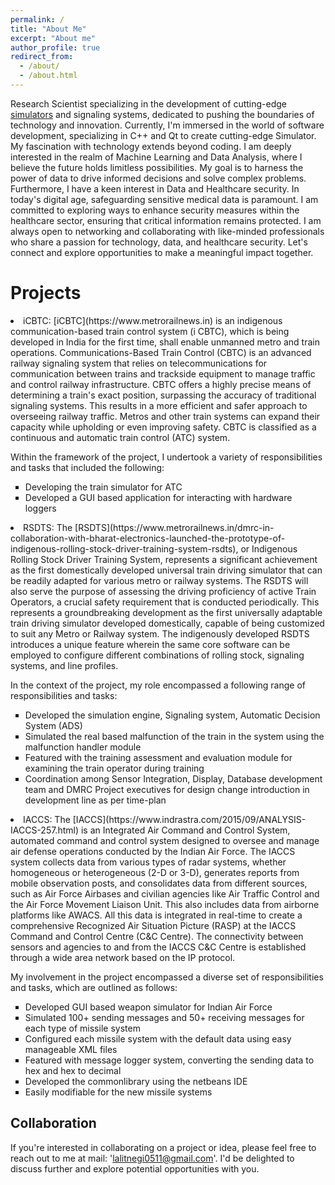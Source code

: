 ```yaml
---
permalink: /
title: "About Me"
excerpt: "About me"
author_profile: true
redirect_from: 
  - /about/
  - /about.html
---
```

Research Scientist specializing in the development of cutting-edge [simulators](https://en.wikipedia.org/wiki/Simulation) and signaling systems, dedicated to pushing the boundaries of technology and innovation. Currently, I'm immersed in the world of software development, specializing in C++ and Qt to create cutting-edge Simulator. My fascination with technology extends beyond coding. I am deeply interested in the realm of Machine Learning and Data Analysis, where I believe the future holds limitless possibilities. My goal is to harness the power of data to drive informed decisions and solve complex problems. Furthermore, I have a keen interest in Data and Healthcare security. In today's digital age, safeguarding sensitive medical data is paramount. I am committed to exploring ways to enhance security measures within the healthcare sector, ensuring that critical information remains protected. I am always open to networking and collaborating with like-minded professionals who share a passion for technology, data, and healthcare security. Let's connect and explore opportunities to make a meaningful impact together.

Projects
======
<li>  iCBTC: [iCBTC](https://www.metrorailnews.in) is an indigenous communication-based train control system (i CBTC), which is being developed in India for the first time, shall enable unmanned metro and train operations. Communications-Based Train Control (CBTC) is an advanced railway signaling system that relies on telecommunications for communication between trains and trackside equipment to manage traffic and control railway infrastructure. CBTC offers a highly precise means of determining a train's exact position, surpassing the accuracy of traditional signaling systems. This results in a more efficient and safer approach to overseeing railway traffic. Metros and other train systems can expand their capacity while upholding or even improving safety. CBTC is classified as a continuous and automatic train control (ATC) system. 

Within the framework of the project, I undertook a variety of responsibilities and tasks that included the following:
 <ul type = "square"> 
   <li>Developing the train simulator for ATC</li>
   <li>Developed a GUI based application for interacting with hardware loggers</li>
 </ul>
</li>
<!-- It achieves this through several key features, including the use of high-resolution train location determination that doesn't rely on track circuits, continuous bidirectional data communication between trains and wayside equipment, and the presence of onboard and wayside processors capable of executing automatic train protection (ATP) functions. Additionally, it offers optional features such as automatic train operation (ATO) and automatic train supervision (ATS) services, all as defined in the IEEE 1474 standard. In modern CBTC systems, trains consistently calculate and transmit their status to trackside devices distributed along the railway line through radio communication. This status report includes crucial information such as the precise train location, speed, travel direction, and braking capabilities. This dataset serves a vital purpose: it allows for the calculation of the potential area a train could occupy on the track. Furthermore, it empowers trackside equipment to identify specific locations on the railway that must never be crossed by other trains sharing the same track. These critical points are communicated to trains, enabling them to autonomously and continuously adjust their speed while adhering to safety and comfort standards, including minimizing jerk. Consequently, trains continually receive distance information from the train ahead of them, enabling them to dynamically adapt their safety separation distance.-->



<li>  RSDTS: The [RSDTS](https://www.metrorailnews.in/dmrc-in-collaboration-with-bharat-electronics-launched-the-prototype-of-indigenous-rolling-stock-driver-training-system-rsdts), or Indigenous Rolling Stock Driver Training System, represents a significant achievement as the first domestically developed universal train driving simulator that can be readily adapted for various metro or railway systems. The RSDTS will also serve the purpose of assessing the driving proficiency of active Train Operators, a crucial safety requirement that is conducted periodically. This represents a groundbreaking development as the first universally adaptable train driving simulator developed domestically, capable of being customized to suit any Metro or Railway system. The indigenously developed RSDTS introduces a unique feature wherein the same core software can be employed to configure different combinations of rolling stock, signaling systems, and line profiles. 
  
In the context of the project, my role encompassed a following range of responsibilities and tasks:
 <ul type = "square">
   <li>Developed the simulation engine, Signaling system, Automatic Decision System (ADS)</li>
   <li>Simulated the real based malfunction of the train in the system using the malfunction handler module</li>
   <li>Featured with the training assessment and evaluation module for examining the train operator during training</li> 
   <li>Coordination among Sensor Integration, Display, Database development team and DMRC Project executives for design change introduction in development line as per time-plan</li> 
 </ul>
</li>
<!-- This can be achieved simply by altering the input data files, with minimal adjustments to the driving desk hardware if necessary. Consequently, this enhances the training system's adaptability and results in significant cost savings for Delhi Metro, as a single system can now be employed for multiple rolling stock types and various routes.  In contrast, the equipment previously acquired by DMRC was imported from Foreign Original Equipment Manufacturers at a considerable expense. Furthermore, the designs presently in DMRC's possession are specifically tailored for a single type of rolling stock and are limited to the initial design stage in terms of accommodating different line profiles and signaling systems. Officials have stated that making alterations at a later stage is a complex and cost-prohibitive endeavor.-->


<li> IACCS: The [IACCS](https://www.indrastra.com/2015/09/ANALYSIS-IACCS-257.html) is an Integrated Air Command and Control System, automated command and control system designed to oversee and manage air defense operations conducted by the Indian Air Force. <!--Operating over an extensive IP-based wide area network, this C4I (Command, Computer, Control, Communication, and Intelligence) system facilitates the comprehensive monitoring and control of air operations. --> The IACCS system collects data from various types of radar systems, whether homogeneous or heterogeneous (2-D or 3-D), generates reports from mobile observation posts, and consolidates data from different sources, such as Air Force Airbases and civilian agencies like Air Traffic Control and the Air Force Movement Liaison Unit. This also includes data from airborne platforms like AWACS. All this data is integrated in real-time to create a comprehensive Recognized Air Situation Picture (RASP) at the IACCS Command and Control Centre (C&C Centre). The connectivity between sensors and agencies to and from the IACCS C&C Centre is established through a wide area network based on the IP protocol. 

My involvement in the project encompassed a diverse set of responsibilities and tasks, which are outlined as follows:
 <ul type = "square">
   <li>Developed GUI based weapon simulator for Indian Air Force</li>
   <li>Simulated 100+ sending messages and 50+ receiving messages for each type of missile system</li>
   <li>Configured each missile system with the default data using easy manageable XML files</li>
   <li>Featured with message logger system, converting the sending data to hex and hex to decimal</li> 
   <li>Developed the commonlibrary using the netbeans IDE</li> 
   <li>Easily modifiable for the new missile systems</li> 
 </ul>
 </li>
<!-- It enables uninterrupted and integrated air operations throughout the entire airspace of the country, covering the Area of Responsibility (AOR) for the nation. IACCS serves as an automated Command and Control center for the Air Force, responsible for the control and surveillance of Air Operations. In the era of network-centric warfare, having access to a Recognized Air Situation Picture (RASP) is of paramount importance. This information needs to be available at different levels to facilitate a series of tactical decisions. These levels include the strategic level (Air Headquarters), operational level (Command Headquarters), and tactical level (Divisional level). Information sharing entails the exchange of critical data through dedicated links among the Navy, Army, and Civil Radar networks.-->


Collaboration
------
If you're interested in collaborating on a project or idea, please feel free to reach out to me at mail: 'lalitnegi0511@gmail.com'. I'd be delighted to discuss further and explore potential opportunities with you.
